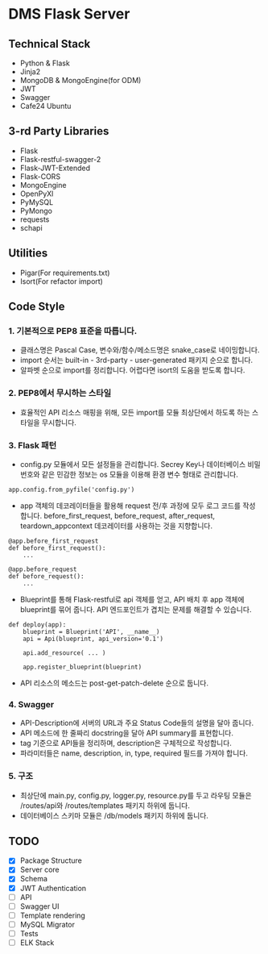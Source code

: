 # DMS Flask Server
## Technical Stack
- Python & Flask
- Jinja2
- MongoDB & MongoEngine(for ODM)
- JWT
- Swagger
- Cafe24 Ubuntu

## 3-rd Party Libraries
- Flask
- Flask-restful-swagger-2
- Flask-JWT-Extended
- Flask-CORS
- MongoEngine
- OpenPyXl
- PyMySQL
- PyMongo
- requests
- schapi

## Utilities
- Pigar(For requirements.txt)
- Isort(For refactor import)

## Code Style
### 1. 기본적으로 PEP8 표준을 따릅니다.
- 클래스명은 Pascal Case, 변수와/함수/메소드명은 snake_case로 네이밍합니다.
- import 순서는 built-in - 3rd-party - user-generated 패키지 순으로 합니다.
- 알파벳 순으로 import를 정리합니다. 어렵다면 isort의 도움을 받도록 합니다.

### 2. PEP8에서 무시하는 스타일
- 효율적인 API 리소스 매핑을 위해, 모든 import를 모듈 최상단에서 하도록 하는 스타일을 무시합니다.

### 3. Flask 패턴
- config.py 모듈에서 모든 설정들을 관리합니다. Secrey Key나 데이터베이스 비밀번호와 같은 민감한 정보는 os 모듈을 이용해 환경 변수 형태로 관리합니다.
~~~
app.config.from_pyfile('config.py')
~~~
- app 객체의 데코레이터들을 활용해 request 전/후 과정에 모두 로그 코드를 작성합니다. before_first_request, before_request, after_request, teardown_appcontext 데코레이터를 사용하는 것을 지향합니다.
~~~
@app.before_first_request
def before_first_request():
    ...

@app.before_request
def before_request():
    ...
~~~
- Blueprint를 통해 Flask-restful로 api 객체를 얻고, API 배치 후 app 객체에 blueprint를 묶어 줍니다. API 엔드포인트가 겹치는 문제를 해결할 수 있습니다.
~~~
def deploy(app):
    blueprint = Blueprint('API', __name__)
    api = Api(blueprint, api_version='0.1')

    api.add_resource( ... )

    app.register_blueprint(blueprint)
~~~
- API 리소스의 메소드는 post-get-patch-delete 순으로 둡니다.

### 4. Swagger
- API-Description에 서버의 URL과 주요 Status Code들의 설명을 달아 줍니다.
- API 메소드에 한 줄짜리 docstring을 달아 API summary를 표현합니다.
- tag 기준으로 API들을 정리하며, description은 구체적으로 작성합니다.
- 파라미터들은 name, description, in, type, required 필드를 가져야 합니다.

### 5. 구조
- 최상단에 main.py, config.py, logger.py, resource.py를 두고 라우팅 모듈은 /routes/api와 /routes/templates 패키지 하위에 둡니다.
- 데이터베이스 스키마 모듈은 /db/models 패키지 하위에 둡니다.

## TODO
- [X] Package Structure
- [X] Server core
- [X] Schema
- [X] JWT Authentication
- [ ] API
- [ ] Swagger UI
- [ ] Template rendering
- [ ] MySQL Migrator
- [ ] Tests
- [ ] ELK Stack
